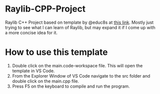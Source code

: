 # Raylib-CPP-Project
Raylib C++ Project based on template by @educ8s at <a href="https://github.com/educ8s/Raylib-CPP-Starter-Template-for-VSCODE-V2?tab=readme-ov-file">this link</a>.  Mostly just trying to see what I can learn of Raylib, but may expand it if I come up with a more concise idea for it.

# How to use this template
1. Double click on the main.code-workspace file. This will open the template in VS Code.
2. From the Explorer Window of VS Code navigate to the src folder and double click on the main.cpp file.
3. Press F5 on the keyboard to compile and run the program.

